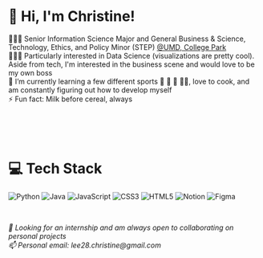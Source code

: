 # 👋 Hi, I'm Christine!
👩🏻‍🎓 Senior Information Science Major and General Business & Science, Technology, Ethics, and Policy Minor (STEP) [@UMD, College Park](https://umd.edu/)<br/>
👩🏻‍💻 Particularly interested in Data Science (visualizations are pretty cool). Aside from tech, I'm interested in the business scene and would love to be my own boss<br/>
💭 I’m currently learning a few different sports 🎾 🏐 🥒 🏃‍♀️, love to cook, and am constantly figuring out how to develop myself<br/>
⚡ Fun fact: Milk before cereal, always

<br/>
<br/>
<br/>

# 💻 Tech Stack
![Python](https://img.shields.io/badge/python-3670A0?style=for-the-badge&logo=python&logoColor=ffdd54)
![Java](https://img.shields.io/badge/java-%23ED8B00.svg?style=for-the-badge&logo=openjdk&logoColor=white)
![JavaScript](https://img.shields.io/badge/javascript-%23323330.svg?style=for-the-badge&logo=javascript&logoColor=%23F7DF1E)
![CSS3](https://img.shields.io/badge/css3-%231572B6.svg?style=for-the-badge&logo=css3&logoColor=white)
![HTML5](https://img.shields.io/badge/html5-%23E34F26.svg?style=for-the-badge&logo=html5&logoColor=white)
![Notion](https://img.shields.io/badge/Notion-%23000000.svg?style=for-the-badge&logo=notion&logoColor=white)
![Figma](https://img.shields.io/badge/figma-%23F24E1E.svg?style=for-the-badge&logo=figma&logoColor=white)

<br/>

_💞️ Looking for an internship and am always open to collaborating on personal projects<br/>
📫 Personal email: lee28.christine@gmail.com_


<!---
leechristinee/leechristinee is a ✨ special ✨ repository because its `README.md` (this file) appears on your GitHub profile.
You can click the Preview link to take a look at your changes.
--->
